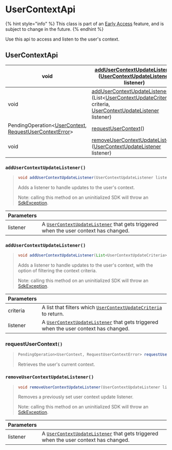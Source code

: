 # UserContextApi

{% hint style="info" %}
This class is part of an [Early Access](../../../appendix/feature-production-readiness.md) feature, and is subject to change in the future.
{% endhint %}

Use this api to access and listen to the user's context.

## UserContextApi

| void                                                                                                                                            | [addUserContextUpdateListener](./#addusercontextupdatelistener) ([UserContextUpdateListener](usercontextupdatelistener.md) listener)                                                                           |
| ----------------------------------------------------------------------------------------------------------------------------------------------- | -------------------------------------------------------------------------------------------------------------------------------------------------------------------------------------------------------------- |
| void                                                                                                                                            | [addUserContextUpdateListener](./#addusercontextupdatelistener) (List<[UserContextUpdateCriteria](usercontextupdatecriteria.md)> criteria, [UserContextUpdateListener](usercontextupdatelistener.md) listener) |
| PendingOperation<[UserContext](../usercontext/#usercontext-api), [RequestUserContextError](requestusercontexterror.md#requestusercontexterror)> | [requestUserContext](./#requestusercontext)()                                                                                                                                                                  |
| void                                                                                                                                            | [removeUserContextUpdateListener](./#removeusercontextupdatelistener) ([UserContextUpdateListener](usercontextupdatelistener.md) listener)                                                                     |



### `addUserContextUpdateListener()`

> ```java
> void addUserContextUpdateListener(UserContextUpdateListener listener)
> ```
>
> Adds a listener to handle updates to the user's context.
>
> Note: calling this method on an uninitialized SDK will throw an [SdkException](../sdkexception.md).

| Parameters |                                                                                                                      |
| ---------- | -------------------------------------------------------------------------------------------------------------------- |
| listener   | A [`UserContextUpdateListener`](usercontextupdatelistener.md) that gets triggered when the user context has changed. |

### `addUserContextUpdateListener()`

> ```java
> void addUserContextUpdateListener(List<UserContextUpdateCriteria> criteria, UserContextUpdateListener listener)
> ```
>
> Adds a listener to handle updates to the user's context, with the option of filtering the context criteria.
>
> Note: calling this method on an uninitialized SDK will throw an [SdkException](../sdkexception.md).

| Parameters |                                                                                                                      |
| ---------- | -------------------------------------------------------------------------------------------------------------------- |
| criteria   | A list that filters which [`UserContextUpdateCriteria`](usercontextupdatecriteria.md) to return.                     |
| listener   | A [`UserContextUpdateListener`](usercontextupdatelistener.md) that gets triggered when the user context has changed. |

### requestUserContext`()`

> ```java
> PendingOperation<UserContext, RequestUserContextError> requestUserContext()
> ```
>
> Retrieves the user's current context.

### `removeUserContextUpdateListener()`

> ```java
> void removeUserContextUpdateListener(UserContextUpdateListener listener)
> ```
>
> Removes a previously set user context update listener.
>
> Note: calling this method on an uninitialized SDK will throw an [SdkException](../sdkexception.md).

| Parameters |                                                                                                                      |
| ---------- | -------------------------------------------------------------------------------------------------------------------- |
| listener   | A [`UserContextUpdateListener`](usercontextupdatelistener.md) that gets triggered when the user context has changed. |



